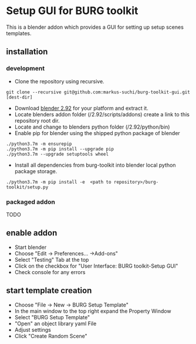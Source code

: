 # Setup GUI for BURG toolkit

This is a blender addon which provides a GUI for setting up setup scenes templates.

## installation
### development
- Clone the repository using recursive. 
```
git clone --recursive git@github.com:markus-suchi/burg-toolkit-gui.git [dest-dir]
```
- Download [blender 2.92](https://download.blender.org/release/Blender2.92/) for your platform and extract it.
- Locate blenders addon folder (<extract dir>/2.92/scripts/addons) create a link to this repository root dir.
- Locate and change to blenders python folder (<extract dir>/2.92/python/bin)
- Enable pip for blender using the shipped python package of blender
```
./python3.7m -m ensurepip
./python3.7m -m pip install --upgrade pip
./python3.7m --upgrade setuptools wheel
```
- Install all dependencies from burg-toolkit into blender local python package storage.
```
./python3.7m -m pip install -e  <path to repository>/burg-toolkit/setup.py
```
### packaged addon
TODO

## enable addon
- Start blender
- Choose "Edit -> Preferences... ->Add-ons"
- Select "Testing" Tab at the top
- Click on the checkbox for "User Interface: BURG toolkit-Setup GUI"
- Check console for any errors

## start template creation
- Choose "File -> New -> BURG Setup Template"
- In the main window to the top right expand the Property Window
- Select "BURG Setup Template"
- "Open" an object library yaml File
- Adjust settings
- Click "Create Random Scene"

